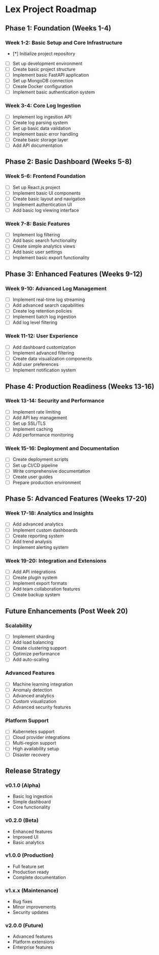 # Lex Project Roadmap

## Phase 1: Foundation (Weeks 1-4)

### Week 1-2: Basic Setup and Core Infrastructure
- [*] Initialize project repository
- [ ] Set up development environment
- [ ] Create basic project structure
- [ ] Implement basic FastAPI application
- [ ] Set up MongoDB connection
- [ ] Create Docker configuration
- [ ] Implement basic authentication system

### Week 3-4: Core Log Ingestion
- [ ] Implement log ingestion API
- [ ] Create log parsing system
- [ ] Set up basic data validation
- [ ] Implement basic error handling
- [ ] Create basic storage layer
- [ ] Add API documentation

## Phase 2: Basic Dashboard (Weeks 5-8)

### Week 5-6: Frontend Foundation
- [ ] Set up React.js project
- [ ] Implement basic UI components
- [ ] Create basic layout and navigation
- [ ] Implement authentication UI
- [ ] Add basic log viewing interface

### Week 7-8: Basic Features
- [ ] Implement log filtering
- [ ] Add basic search functionality
- [ ] Create simple analytics views
- [ ] Add basic user settings
- [ ] Implement basic export functionality

## Phase 3: Enhanced Features (Weeks 9-12)

### Week 9-10: Advanced Log Management
- [ ] Implement real-time log streaming
- [ ] Add advanced search capabilities
- [ ] Create log retention policies
- [ ] Implement batch log ingestion
- [ ] Add log level filtering

### Week 11-12: User Experience
- [ ] Add dashboard customization
- [ ] Implement advanced filtering
- [ ] Create data visualization components
- [ ] Add user preferences
- [ ] Implement notification system

## Phase 4: Production Readiness (Weeks 13-16)

### Week 13-14: Security and Performance
- [ ] Implement rate limiting
- [ ] Add API key management
- [ ] Set up SSL/TLS
- [ ] Implement caching
- [ ] Add performance monitoring

### Week 15-16: Deployment and Documentation
- [ ] Create deployment scripts
- [ ] Set up CI/CD pipeline
- [ ] Write comprehensive documentation
- [ ] Create user guides
- [ ] Prepare production environment

## Phase 5: Advanced Features (Weeks 17-20)

### Week 17-18: Analytics and Insights
- [ ] Add advanced analytics
- [ ] Implement custom dashboards
- [ ] Create reporting system
- [ ] Add trend analysis
- [ ] Implement alerting system

### Week 19-20: Integration and Extensions
- [ ] Add API integrations
- [ ] Create plugin system
- [ ] Implement export formats
- [ ] Add team collaboration features
- [ ] Create backup system

## Future Enhancements (Post Week 20)

### Scalability
- [ ] Implement sharding
- [ ] Add load balancing
- [ ] Create clustering support
- [ ] Optimize performance
- [ ] Add auto-scaling

### Advanced Features
- [ ] Machine learning integration
- [ ] Anomaly detection
- [ ] Advanced analytics
- [ ] Custom visualization
- [ ] Advanced security features

### Platform Support
- [ ] Kubernetes support
- [ ] Cloud provider integrations
- [ ] Multi-region support
- [ ] High availability setup
- [ ] Disaster recovery

## Release Strategy

### v0.1.0 (Alpha)
- Basic log ingestion
- Simple dashboard
- Core functionality

### v0.2.0 (Beta)
- Enhanced features
- Improved UI
- Basic analytics

### v1.0.0 (Production)
- Full feature set
- Production ready
- Complete documentation

### v1.x.x (Maintenance)
- Bug fixes
- Minor improvements
- Security updates

### v2.0.0 (Future)
- Advanced features
- Platform extensions
- Enterprise features 